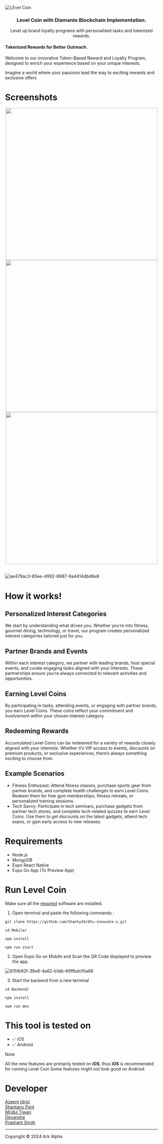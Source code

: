 ![LEvel Coin](https://github.com/user-attachments/assets/fa6df383-71c4-482e-aafa-f800b14a767c)<div align="center">

 

### Level Coin with Diamante Blockchain Implementation.

Level up brand loyalty programs with personalised tasks and tokenized rewards.



</div>

#### Tokenized Rewards for Better Outreach.

Welcome to our innovative Token-Based Reward and Loyalty Program, designed to enrich your experience based on your unique interests.

Imagine a world where your passions lead the way to exciting rewards and exclusive offers


# Screenshots
<div align="center">
<img align="center" height="500px" src="https://github.com/user-attachments/assets/9c81c687-0254-464f-ae39-a6b9f020691d">
<img align="center" height="500px" src="https://github.com/user-attachments/assets/6ccda313-2f5d-49db-bf11-d7d046dfe239">
<img align="center" height="500px" src="https://github.com/user-attachments/assets/b397559b-6063-4d0f-8c2d-ce911e58c5b1">
</div>
<br>

![ae479ac3-85ee-4992-8987-6a4414dbd6e8](https://github.com/user-attachments/assets/d4717768-bd34-42de-8997-de59d58edc36)

# How it works!

## Personalized Interest Categories
We start by understanding what drives you. Whether you’re into fitness, gourmet dining, technology, or travel, our program creates personalized interest categories tailored just for you.

## Partner Brands and Events
Within each interest category, we partner with leading brands, host special events, and curate engaging tasks aligned with your interests. These partnerships ensure you’re always connected to relevant activities and opportunities.

## Earning Level Coins
By participating in tasks, attending events, or engaging with partner brands, you earn Level Coins. These coins reflect your commitment and involvement within your chosen interest category.

## Redeeming Rewards
Accumulated Level Coins can be redeemed for a variety of rewards closely aligned with your interests. Whether it’s VIP access to events, discounts on premium products, or exclusive experiences, there’s always something exciting to choose from.

## Example Scenarios
* Fitness Enthusiast: Attend fitness classes, purchase sports gear from partner brands, and complete health challenges to earn Level Coins. Redeem them for free gym memberships, fitness retreats, or personalized training sessions.
* Tech Savvy: Participate in tech seminars, purchase gadgets from partner tech stores, and complete tech-related quizzes to earn Level Coins. Use them to get discounts on the latest gadgets, attend tech expos, or gain early access to new releases.

# Requirements  
* Node.js
* MongoDB
* Expo React Native
* Expo Go App (To Preview App)


# Run Level Coin

Make sure all the [required](https://github.com/Shanty34/dtu-innovate-x/tree/main?tab=readme-ov-file#run-level-coin) software are installed.


1. Open terminal and paste the following commands : 
```
git clone https://github.com/Shanty34/dtu-innovate-x.git
```
```
cd Mobile/
```
```
npm install
```
```
npm run start
```
2. Open Expo Go on Mobile and Scan the QR Code displayed to preview the app.

![815fb82f-38e8-4a62-b1db-69ffbdcf0a66](https://github.com/user-attachments/assets/89b95160-4d20-47f9-9b8d-112b3797be7d)

3. Start the backend from a new terminal


```
cd Backend/
```
```
npm install
```
```
npm run dev
```


# This tool is tested on

-  ✅ iOS
-  ✅ Android


> [!NOTE]
> All the new features are primarily tested on **iOS**, thus **iOS** is recommended for running Level Coin
Some features might not look good on Andriod.

# Developer

<a href="https://github.com/azeemidrisi/">Azeem Idrisi</a> <br>
<a href="https://github.com/shanty34/">Shantanu Pant</a> <br>
<a href="https://github.com/MridulTi/">Mridul Tiwari</a> <br>
<a href="https://github.com/devanshe15/">Devanshe</a> <br>
<a href="https://github.com/Prashant2002pd/">Prashant Singh</a>



 

<hr>

Copyright © 2024 Ark Alpha
